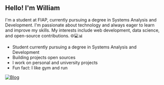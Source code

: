 

<!--
**William-Hayashi/William-Hayashi** is a ✨ _special_ ✨ repository because its `README.md` (this file) appears on your GitHub profile.

Here are some ideas to get you started:

- 🔭 I’m currently working on ...
- 🌱 I’m currently learning ...
- 👯 I’m looking to collaborate on ...
- 🤔 I’m looking for help with ...
- 💬 Ask me about ...
- 📫 How to reach me: ...
- 😄 Pronouns: ...
- ⚡ Fun fact: ...
-->
## Hello! I'm William
I'm a student at FIAP, currently pursuing a degree in Systems Analysis and Development. I'm passionate about technology and always eager to learn and improve my skills. My interests include web development, data science, and open-source contributions. 🌐💻📊

- Student currently pursuing a degree in Systems Analysis and Development
- Building projects open sources
- I work on personal and university projects
- Fun fact: I like gym and run

[![Blog](https://img.shields.io/badge/Gmail-D14836?style=for-the-badge&logo=gmail&logoColor=white)](williamkhayashi@gmail.com)
